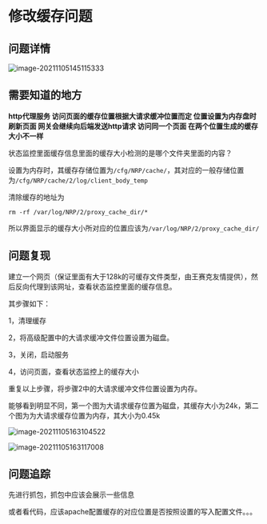 # 修改缓存问题

## 问题详情

![image-20211105145115333](C:\Users\admin\AppData\Roaming\Typora\typora-user-images\image-20211105145115333.png)

## 需要知道的地方

**http代理服务 访问页面的缓存位置根据大请求缓冲位置而定 位置设置为内存盘时 刷新页面 网关会继续向后端发送http请求 访问同一个页面 在两个位置生成的缓存大小不一样**

状态监控里面缓存信息里面的缓存大小检测的是哪个文件夹里面的内容？

设置为内存时，其缓存存储位置为`/cfg/NRP/cache/`，其对应的一般存储位置为`/cfg/NRP/cache/2/log/client_body_temp`

清除缓存的地址为

`rm -rf /var/log/NRP/2/proxy_cache_dir/*`

所以界面显示的缓存大小所对应的位置应该为`/var/log/NRP/2/proxy_cache_dir/`



## 问题复现

建立一个网页（保证里面有大于128k的可缓存文件类型，由王赛克友情提供），然后反向代理到该网址，查看状态监控里面的缓存信息。

其步骤如下：

1，清理缓存

2，将高级配置中的大请求缓冲文件位置设置为磁盘。

3，关闭，启动服务

4，访问页面，查看状态监控上的缓存大小

重复以上步骤，将步骤2中的大请求缓冲文件位置设置为内存。

能够看到明显不同，第一个图为大请求缓存位置为磁盘，其缓存大小为24k，第二个图为为大请求缓存位置为内存，其大小为0.45k

![image-20211105163104522](C:\Users\admin\AppData\Roaming\Typora\typora-user-images\image-20211105163104522.png)

![image-20211105163117008](C:\Users\admin\AppData\Roaming\Typora\typora-user-images\image-20211105163117008.png)

## 问题追踪

先进行抓包，抓包中应该会展示一些信息

或者看代码，应该apache配置缓存的对应位置是否按照设置的写入配置文件。。。



